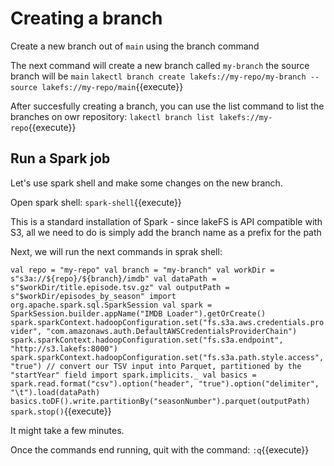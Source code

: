 # Creating a branch


Create a new branch out of `main` using the branch command

The next command will create a new branch called `my-branch` the source branch will be `main`
`lakectl branch create lakefs://my-repo/my-branch --source lakefs://my-repo/main`{{execute}}


After succesfully creating a branch, you can use the list command to list the branches on owr repository:
`lakectl branch list lakefs://my-repo`{{execute}}


## Run a Spark job

Let's use spark shell and make some changes on the new branch.

Open spark shell: 
`spark-shell`{{execute}}


This is a standard installation of Spark - since lakeFS is API compatible with S3, all we need to do is simply add the branch name as a prefix for the path

Next, we will run the next commands in sprak shell:

`val repo = "my-repo"
 val branch = "my-branch"
 val workDir = s"s3a://${repo}/${branch}/imdb"
 val dataPath = s"$workDir/title.episode.tsv.gz"
 val outputPath = s"$workDir/episodes_by_season"
 import org.apache.spark.sql.SparkSession
 val spark = SparkSession.builder.appName("IMDB Loader").getOrCreate()
 spark.sparkContext.hadoopConfiguration.set("fs.s3a.aws.credentials.provider", "com.amazonaws.auth.DefaultAWSCredentialsProviderChain")
 spark.sparkContext.hadoopConfiguration.set("fs.s3a.endpoint", "http://s3.lakefs:8000")
 spark.sparkContext.hadoopConfiguration.set("fs.s3a.path.style.access", "true")
 // convert our TSV input into Parquet, partitioned by the "startYear" field
 import spark.implicits._
 val basics = spark.read.format("csv").option("header", "true").option("delimiter", "\t").load(dataPath)
 basics.toDF().write.partitionBy("seasonNumber").parquet(outputPath)
 spark.stop()`{{execute}}
 
 
It might take a few minutes. 

Once the commands end running, quit with the command:
 `:q`{{execute}}
 
